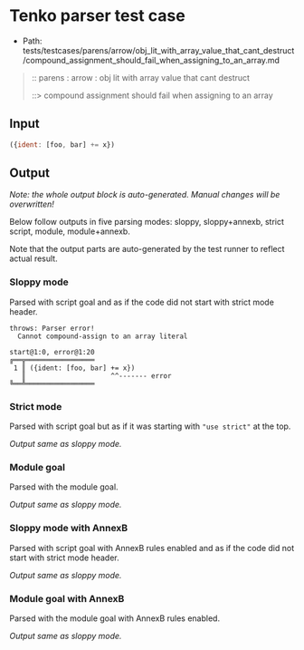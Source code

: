 # Tenko parser test case

- Path: tests/testcases/parens/arrow/obj_lit_with_array_value_that_cant_destruct/compound_assignment_should_fail_when_assigning_to_an_array.md

> :: parens : arrow : obj lit with array value that cant destruct
>
> ::> compound assignment should fail when assigning to an array

## Input


`````js
({ident: [foo, bar] += x})
`````

## Output

_Note: the whole output block is auto-generated. Manual changes will be overwritten!_

Below follow outputs in five parsing modes: sloppy, sloppy+annexb, strict script, module, module+annexb.

Note that the output parts are auto-generated by the test runner to reflect actual result.

### Sloppy mode

Parsed with script goal and as if the code did not start with strict mode header.

`````
throws: Parser error!
  Cannot compound-assign to an array literal

start@1:0, error@1:20
╔══╦═════════════════
 1 ║ ({ident: [foo, bar] += x})
   ║                     ^^------- error
╚══╩═════════════════

`````

### Strict mode

Parsed with script goal but as if it was starting with `"use strict"` at the top.

_Output same as sloppy mode._

### Module goal

Parsed with the module goal.

_Output same as sloppy mode._

### Sloppy mode with AnnexB

Parsed with script goal with AnnexB rules enabled and as if the code did not start with strict mode header.

_Output same as sloppy mode._

### Module goal with AnnexB

Parsed with the module goal with AnnexB rules enabled.

_Output same as sloppy mode._
